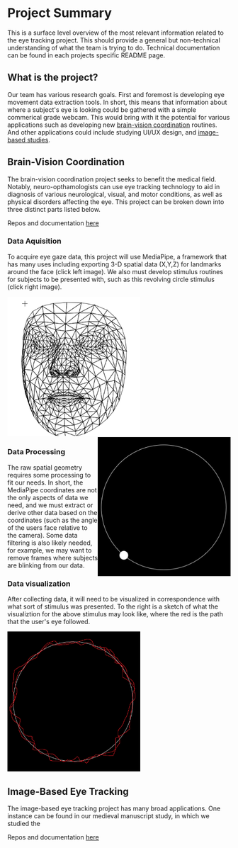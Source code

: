 # Project Summary
This is a surface level overview of the most relevant information related to the eye tracking project. This should provide a general but non-technical understanding of what the team is trying to do. Technical documentation can be found in each projects specific README page.

## What is the project?
Our team has various research goals. First and foremost is developing eye movement data extraction tools. In short, this means that information about where a subject's eye is looking could be gathered with a simple commerical grade webcam. This would bring with it the potential for various applications such as developing new [brain-vision coordination](##Brain-Vision-Coordination) routines. And other applications could include studying UI/UX design, and [image-based studies](##Image-Based-Eye-Tracking).

## Brain-Vision Coordination
The brain-vision coordination project seeks to benefit the medical field. Notably, neuro-opthamologists can use eye tracking technology to aid in diagnosis of various neurological, visual, and motor conditions, as well as physical disorders affecting the eye. This project can be broken down into three distinct parts listed below.

Repos and documentation [here](https://github.com/TylerEgloff/temp-readme/blob/main/projects/vision-brain-coordination.md)

### Data Aquisition
To acquire eye gaze data, this project will use MediaPipe, a framework that has many uses including exporting 3-D spatial data (X,Y,Z) for landmarks around the face (click left image). We also must develop stimulus routines for subjects to be presented with, such as this revolving circle stimulus (click right image).

<a href="face-mesh.gif">
  <img src="face-mesh-stll.png" width="300"/>
</a>
<a href="circle-stimulus.gif">
  <img src="circle-stimulus-still.png" width="300" align="right"/>
</a>

### Data Processing
The raw spatial geometry requires some processing to fit our needs. In short, the MediaPipe coordinates are not the only aspects of data we need, and we must extract or derive other data based on the coordinates (such as the angle of the users face relative to the camera). Some data filtering is also likely needed, for example, we may want to remove frames where subjects are blinking from our data.
### Data visualization
After collecting data, it will need to be visualized in correspondence with what sort of stimulus was presented. To the right is a sketch of what the visualiztion for the above stimulus may look like, where the red is the path that the user's eye followed.

<img src="circle-stimulus-visualized.png" width="300"/>

## Image-Based Eye Tracking
The image-based eye tracking project has many broad applications. One instance can be found in our medieval manuscript study, in which we studied the 

Repos and documentation [here](https://github.com/TylerEgloff/temp-readme/blob/main/projects/2024-medieval-manuscripts.md)
